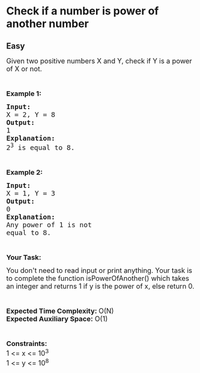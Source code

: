 # Check if a number is power of another number
## Easy
<div class="problems_problem_content__Xm_eO"><p><span style="font-size:18px">Given two positive numbers X and Y, check if Y is a power of X or not.</span></p>

<p>&nbsp;</p>

<p><strong><span style="font-size:18px">Example 1:</span></strong></p>

<pre><span style="font-size:18px"><strong>Input:</strong></span>
<span style="font-size:18px">X = 2, Y = 8</span>
<strong><span style="font-size:18px">Output:</span></strong>
<span style="font-size:18px">1</span>
<strong><span style="font-size:18px">Explanation:</span></strong>
<span style="font-size:18px">2<sup>3</sup> is equal to 8.</span></pre>

<p>&nbsp;</p>

<p><strong><span style="font-size:18px">Example 2:</span></strong></p>

<pre><strong><span style="font-size:18px">Input:</span></strong>
<span style="font-size:18px">X = 1, Y = 3</span>
<strong><span style="font-size:18px">Output:</span></strong>
<span style="font-size:18px">0</span>
<strong><span style="font-size:18px">Explanation:</span></strong>
<span style="font-size:18px">Any power of 1 is not </span>
<span style="font-size:18px">equal to 8.</span></pre>

<p>&nbsp;</p>

<p><strong><span style="font-size:18px">Your Task:</span></strong></p>

<p><span style="font-size:18px">You don't need to read input or print anything. Your task is to complete the function isPowerOfAnother() which takes an integer and returns 1 if y is the power of x, else return 0.</span></p>

<p>&nbsp;</p>

<p><span style="font-size:18px"><strong>Expected Time Complexity: </strong>O(N)<br>
<strong>Expected Auxiliary Space:</strong> O(1)</span></p>

<p>&nbsp;</p>

<p><span style="font-size:18px"><strong>Constraints:&nbsp;</strong><br>
1 &lt;= x &lt;= 10<sup>3</sup><br>
1 &lt;= y &lt;= 10<sup>8</sup></span></p>

<p>&nbsp;</p>
</div>